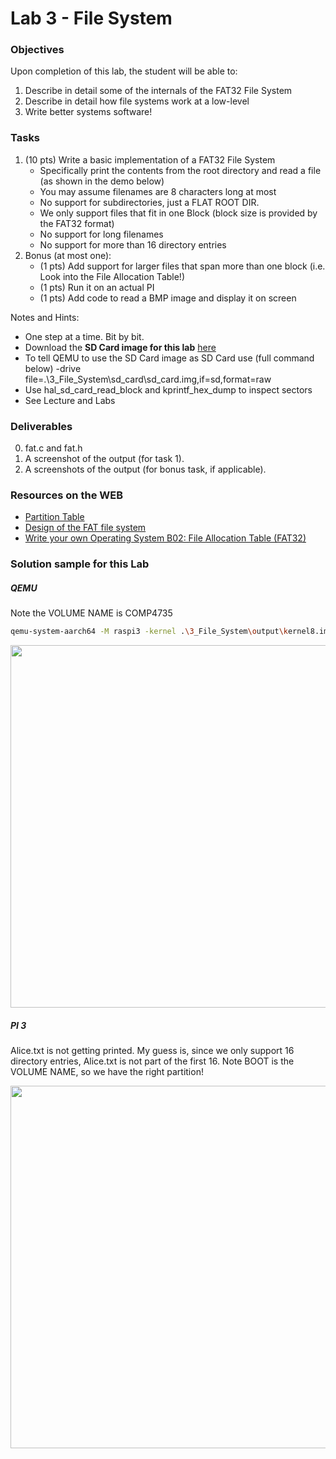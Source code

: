 # Lab 3 - File System

### Objectives
Upon completion of this lab, the student will be able to:

1. Describe in detail some of the internals of the FAT32 File System
2. Describe in detail how file systems work at a low-level
3. Write better systems software!


### Tasks
1. (10 pts) Write a basic implementation of a FAT32 File System
    - Specifically print the contents from the root directory and read a file (as shown in the demo below)
    - You may assume filenames are 8 characters long at most
    - No support for subdirectories, just a FLAT ROOT DIR.
    - We only support files that fit in one Block (block size is provided by the FAT32 format)
    - No support for long filenames
    - No support for more than 16 directory entries
3. Bonus (at most one):
    -   (1 pts) Add support for larger files that span more than one block (i.e. Look into the File Allocation Table!)
    -   (1 pts) Run it on an actual PI
    -   (1 pts) Add code to read a BMP image and display it on screen

Notes and Hints:
- One step at a time. Bit by bit.
- Download the **SD Card image for this lab** [here](https://embedntks.com/comp4735/sd_card.img)
- To tell QEMU to use the SD Card image as SD Card use (full command below) -drive file=.\3_File_System\sd_card\sd_card.img,if=sd,format=raw
- Use hal_sd_card_read_block and kprintf_hex_dump to inspect sectors
- See Lecture and Labs


### Deliverables
0. fat.c and fat.h
1. A screenshot of the output (for task 1).
3. A screenshots of the output (for bonus task, if applicable).


### Resources on the WEB
- [Partition Table](https://wiki.osdev.org/Partition_Table)
- [Design of the FAT file system](https://en.wikipedia.org/wiki/Design_of_the_FAT_file_system)
- [Write your own Operating System B02: File Allocation Table (FAT32)](https://www.youtube.com/watch?v=tEYgVwN1nRk)



### Solution sample for this Lab
##### QEMU
Note the VOLUME NAME is COMP4735

```bash
qemu-system-aarch64 -M raspi3 -kernel .\3_File_System\output\kernel8.img -drive file=.\3_File_System\sd_card\sd_card.img,if=sd,format=raw -serial stdio -serial null
```

<img src="https://github.com/rromanotero/os_labs/blob/master/3_File_System/images/lab_solution.png" width="580"/>


##### PI 3

Alice.txt is not getting printed. My guess is, since we only support 16 directory entries, Alice.txt is not part of the first 16. Note BOOT is the VOLUME NAME, so we have the right partition!

<img src="https://github.com/rromanotero/os_labs/blob/master/3_File_System/images/lab_solution_pi.jpg" width="580"/>
